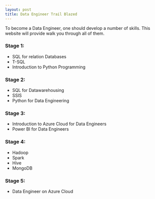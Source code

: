 ```yaml
---
layout: post
title: Data Engineer Trail Blazed
---
```


To become a Data Engineer, one should develop a number of skills. This website will provide walk you through all of them.
<h3> Stage 1:</h3>
  <ul>
    <li>SQL for relation Databases</li>
    <li>T-SQL</li>
    <li>Introduction to Python Programming</li>
  </ul>
  <h3> Stage 2:</h3>
  <ul>
    <li>SQL for Datawarehousing</li>
    <li>SSIS</li>
    <li>Python for Data Engineering</li>
  </ul>
  <h3> Stage 3:</h3>
  <ul>
    <li>Introduction to Azure Cloud for Data Engineers</li>
    <li>Power BI for Data Engineers</li>
    </ul>
 <h3> Stage 4:</h3>
  <ul>
    <li>Hadoop</li>
    <li>Spark</li>
    <li>Hive</li>
    <li>MongoDB</li>
  </ul>
  <h3> Stage 5:</h3>
  <ul>
    <li>Data Engineer on Azure Cloud</li>
  
  </ul>
  
  


